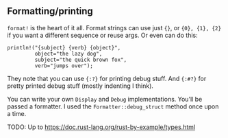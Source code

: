 ## Formatting/printing

`format!` is the heart of it all. Format strings can use just `{}`, or
`{0}, {1}, {2}` if you want a different sequence or reuse args. Or
even can do this:

    println!("{subject} {verb} {object}",
             object="the lazy dog",
             subject="the quick brown fox",
             verb="jumps over");

They note that you can use `{:?}` for printing debug stuff. And
`{:#?}` for pretty printed debug stuff (mostly indenting I think).

You can write your own `Display` and `Debug` implementations. You'll
be passed a formatter. I used the `Formatter::debug_struct` method
once upon a time.

TODO: Up to https://doc.rust-lang.org/rust-by-example/types.html
